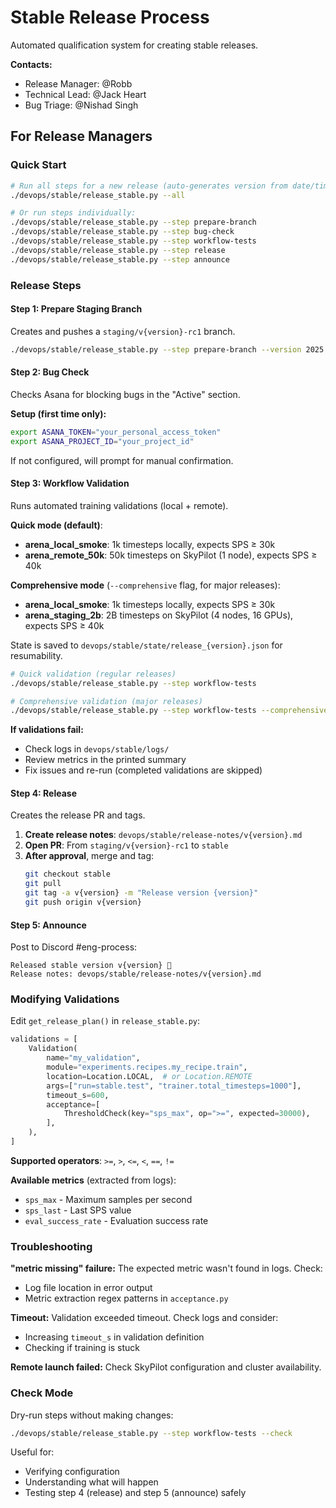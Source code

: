 # Stable Release Process

Automated qualification system for creating stable releases.

**Contacts:**
- Release Manager: @Robb
- Technical Lead: @Jack Heart
- Bug Triage: @Nishad Singh

## For Release Managers

### Quick Start

```bash
# Run all steps for a new release (auto-generates version from date/time)
./devops/stable/release_stable.py --all

# Or run steps individually:
./devops/stable/release_stable.py --step prepare-branch
./devops/stable/release_stable.py --step bug-check
./devops/stable/release_stable.py --step workflow-tests
./devops/stable/release_stable.py --step release
./devops/stable/release_stable.py --step announce
```

### Release Steps

#### Step 1: Prepare Staging Branch
Creates and pushes a `staging/v{version}-rc1` branch.

```bash
./devops/stable/release_stable.py --step prepare-branch --version 2025.10.02
```

#### Step 2: Bug Check
Checks Asana for blocking bugs in the "Active" section.

**Setup (first time only):**
```bash
export ASANA_TOKEN="your_personal_access_token"
export ASANA_PROJECT_ID="your_project_id"
```

If not configured, will prompt for manual confirmation.

#### Step 3: Workflow Validation
Runs automated training validations (local + remote).

**Quick mode (default)**:
- **arena_local_smoke**: 1k timesteps locally, expects SPS ≥ 30k
- **arena_remote_50k**: 50k timesteps on SkyPilot (1 node), expects SPS ≥ 40k

**Comprehensive mode** (`--comprehensive` flag, for major releases):
- **arena_local_smoke**: 1k timesteps locally, expects SPS ≥ 30k
- **arena_staging_2b**: 2B timesteps on SkyPilot (4 nodes, 16 GPUs), expects SPS ≥ 40k

State is saved to `devops/stable/state/release_{version}.json` for resumability.

```bash
# Quick validation (regular releases)
./devops/stable/release_stable.py --step workflow-tests

# Comprehensive validation (major releases)
./devops/stable/release_stable.py --step workflow-tests --comprehensive
```

**If validations fail:**
- Check logs in `devops/stable/logs/`
- Review metrics in the printed summary
- Fix issues and re-run (completed validations are skipped)

#### Step 4: Release
Creates the release PR and tags.

1. **Create release notes**: `devops/stable/release-notes/v{version}.md`
2. **Open PR**: From `staging/v{version}-rc1` to `stable`
3. **After approval**, merge and tag:
   ```bash
   git checkout stable
   git pull
   git tag -a v{version} -m "Release version {version}"
   git push origin v{version}
   ```

#### Step 5: Announce
Post to Discord #eng-process:
```
Released stable version v{version} 🎉
Release notes: devops/stable/release-notes/v{version}.md
```

### Modifying Validations

Edit `get_release_plan()` in `release_stable.py`:

```python
validations = [
    Validation(
        name="my_validation",
        module="experiments.recipes.my_recipe.train",
        location=Location.LOCAL,  # or Location.REMOTE
        args=["run=stable.test", "trainer.total_timesteps=1000"],
        timeout_s=600,
        acceptance=[
            ThresholdCheck(key="sps_max", op=">=", expected=30000),
        ],
    ),
]
```

**Supported operators**: `>=`, `>`, `<=`, `<`, `==`, `!=`

**Available metrics** (extracted from logs):
- `sps_max` - Maximum samples per second
- `sps_last` - Last SPS value
- `eval_success_rate` - Evaluation success rate

### Troubleshooting

**"metric missing" failure:**
The expected metric wasn't found in logs. Check:
- Log file location in error output
- Metric extraction regex patterns in `acceptance.py`

**Timeout:**
Validation exceeded timeout. Check logs and consider:
- Increasing `timeout_s` in validation definition
- Checking if training is stuck

**Remote launch failed:**
Check SkyPilot configuration and cluster availability.

### Check Mode

Dry-run steps without making changes:
```bash
./devops/stable/release_stable.py --step workflow-tests --check
```

Useful for:
- Verifying configuration
- Understanding what will happen
- Testing step 4 (release) and step 5 (announce) safely
